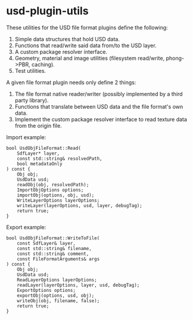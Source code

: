 # usd-plugin-utils

These utilities for the USD file format plugins define the following:

1. Simple data structures that hold USD data.
2. Functions that read/write said data from/to the USD layer.
3. A custom package resolver interface.
4. Geometry, material and image utilities (filesystem read/write, phong->PBR, caching).
5. Test utilities.

A given file format plugin needs only define 2 things:

1. The file format native reader/writer (possibly implemented by a third party library).
2. Functions that translate between USD data and the file format's own data.
3. Implement the custom package resolver interface to read texture data from the origin file.


Import example:
```
bool UsdObjFileFormat::Read(
    SdfLayer* layer,
    const std::string& resolvedPath,
    bool metadataOnly
) const {
    Obj obj;
    UsdData usd;
    readObj(obj, resolvedPath);
    ImportObjOptions options;
    importObj(options, obj, usd);
    WriteLayerOptions layerOptions;
    writeLayer(layerOptions, usd, layer, debugTag);
    return true;
}
```

Export example:
```
bool UsdObjFileFormat::WriteToFile(
    const SdfLayer& layer,
    const std::string& filename,
    const std::string& comment,
    const FileFormatArguments& args
) const {
    Obj obj;
    UsdData usd;
    ReadLayerOptions layerOptions;
    readLayer(layerOptions, layer, usd, debugTag);
    ExportOptions options;
    exportObj(options, usd, obj);
    writeObj(obj, filename, false);
    return true;
}
```
